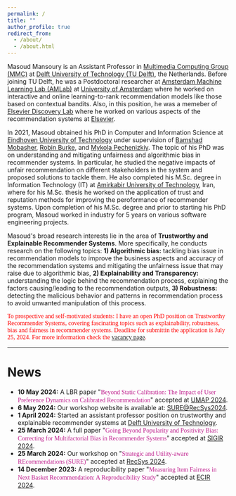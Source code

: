 ```yaml
---
permalink: /
title: ""
author_profile: true
redirect_from: 
  - /about/
  - /about.html
---
```



Masoud Mansoury is an Assistant Professor in [Multimedia Computing Group (MMC)](https://www.tudelft.nl/ewi/over-de-faculteit/afdelingen/intelligent-systems/multimedia-computing) at [Delft University of Technology (TU Delft)](https://www.tudelft.nl/), the Netherlands. Before joining TU Delft, he was a Postdoctoral researcher at [Amsterdam Machine Learning Lab (AMLab)](https://amlab.science.uva.nl/) at [University of Amsterdam](https://www.uva.nl/en) where he worked on interactive and online learning-to-rank recommendation models like those based on contextual bandits. Also, in this position, he was a memeber of [Elsevier Discovery Lab](https://discoverylab.ai/) where he worked on various aspects of the recommendation systems at [Elsevier](https://www.elsevier.com/).

In 2021, Masoud obtained his PhD in Computer and Information Science at [Eindhoven University of Technology](https://www.tue.nl/en/) under supervision of [Bamshad Mobasher](https://www.cdm.depaul.edu/Faculty-and-Staff/pages/faculty-info.aspx?fid=653), [Robin Burke](https://www.colorado.edu/cmci/people/college-leadership/robin-burke), and [Mykola Pechenizkiy](https://www.tue.nl/en/research/researchers/mykola-pechenizkiy). The topic of his PhD was on understanding and mitigating unfairness and algorithmic bias in recommender systems. In particular, he studied the negative impacts of unfair recommendation on different stakeholders in the system and proposed solutions to tackle them. He also completed his M.Sc. degree in Information Technology (IT) at [Amirkabir University of Technology](https://aut.ac.ir/index.php?sid=1&slc_lang=en), Iran, where for his M.Sc. thesis he worked on the application of trust and reputation methods for improving the peroformance of recommender systems. Upon completion of his M.Sc. degree and prior to starting his PhD program, Masoud worked in industry for 5 years on various software engineering projects.

Masoud's broad research interests lie in the area of **Trustworthy and Explainable Recommender Systems**. More specifically, he conducts research on the following topics: **1) Algorithmic bias:** tackling bias issue in recommendation models to improve the business aspects and accuracy of the recommendation systems and mitigating the unfairness issue that may raise due to algorithmic bias, **2) Explainability and Transparency:** understanding the logic behind the recommendation process, explaining the factors causing/leading to the recommendation outputs, **3) Robustness:** detecting the malicious behavior and patterns in recommendation process to avoid unwanted manipulation of this process.


<span style='color:#FF0000;font-family:"bold"'>To prospective and self-motivated students: I have an open PhD position on Trustworthy Recommender Systems, covering fascinating topics such as explainability, robustness, bias and fairness in recommender systems. Deadline for submittin the application is July 25, 2024. For more information check the [vacancy page](https://www.tudelft.nl/over-tu-delft/werken-bij-tu-delft/vacatures/details?jobId=17765).</span>

-------------------------------------------------------------------

# News

* **10 May 2024:** A LBR paper "<span style='color:#BF1E8D;font-family: "Book Antiqua";'>Beyond Static Calibration: The Impact of User Preference Dynamics on Calibrated Recommendation</span>" accepted at [UMAP 2024](https://www.um.org/umap2024/).
* **6 May 2024:** Our workshop website is available at: [SURE@RecSys2024](https://sites.google.com/view/sure-2024/home).
* **1 April 2024:** Started an assistant professor position on trustworthy and explainable recommender systems at [Delft University of Technology](https://www.tudelft.nl/).
* **25 March 2024:** A full paper "<span style='color:#BF1E8D;font-family: "Book Antiqua";'>Going Beyond Popularity and Positivity Bias: Correcting for Multifactorial Bias in Recommender Systems</span>" accepted at [SIGIR 2024](https://sigir-2024.github.io/).
* **25 March 2024:** Our workshop on "<span style='color:#BF1E8D;font-family: "Book Antiqua";'>Strategic and Utility-aware REcommendations (SURE)</span>" accepted at [RecSys 2024](https://recsys.acm.org/recsys24/).
* **14 December 2023:** A reproducibility paper "<span style='color:#BF1E8D;font-family: "Book Antiqua";'>Measuring Item Fairness in Next Basket Recommendation: A Reproducibility Study</span>" accepted at [ECIR 2024](https://www.ecir2024.org/).


